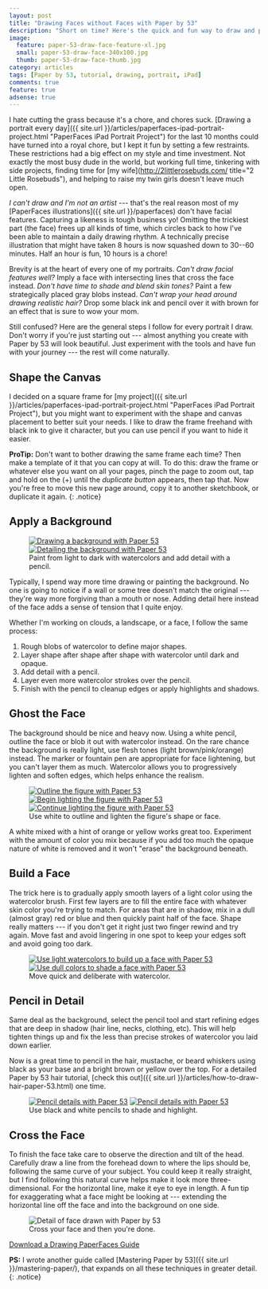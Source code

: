 ```yaml
---
layout: post
title: "Drawing Faces without Faces with Paper by 53"
description: "Short on time? Here's the quick and fun way to draw and paint portraits using Paper by 53."
image: 
  feature: paper-53-draw-face-feature-xl.jpg
  small: paper-53-draw-face-340x100.jpg
  thumb: paper-53-draw-face-thumb.jpg
category: articles
tags: [Paper by 53, tutorial, drawing, portrait, iPad]
comments: true
feature: true
adsense: true
---
```


I hate cutting the grass because it's a chore, and chores suck. [Drawing a portrait every day]({{ site.url }}/articles/paperfaces-ipad-portrait-project.html "PaperFaces iPad Portrait Project") for the last 10 months could have turned into a royal chore, but I kept it fun by setting a few restraints. These restrictions had a big effect on my style and time investment. Not exactly the most busy dude in the world, but working full time, tinkering with side projects, finding time for [my wife](http://2littlerosebuds.com/ title="2 Little Rosebuds"), and helping to raise my twin girls doesn't leave much open.

*I can't draw and I'm not an artist* --- that's the real reason most of my [PaperFaces illustrations]({{ site.url }}/paperfaces) don't have facial features. Capturing a likeness is tough business yo! Omitting the trickiest part (the face) frees up all kinds of time, which circles back to how I've been able to maintain a daily drawing rhythm. A technically precise illustration that might have taken 8 hours is now squashed down to 30--60 minutes. Half an hour is fun, 10 hours is a chore!

Brevity is at the heart of every one of my portraits. *Can't draw facial features well?* Imply a face with intersecting lines that cross the face instead. *Don't have time to shade and blend skin tones?* Paint a few strategically placed gray blobs instead. *Can't wrap your head around drawing realistic hair?* Drop some black ink and pencil over it with brown for an effect that is sure to wow your mom.

Still confused? Here are the general steps I follow for every portrait I draw. Don't worry if you're just starting out --- almost anything you create with Paper by 53 will look beautiful. Just experiment with the tools and have fun with your journey --- the rest will come naturally.

## Shape the Canvas

I decided on a square frame for [my project]({{ site.url }}/articles/paperfaces-ipad-portrait-project.html "PaperFaces iPad Portrait Project"), but you might want to experiment with the shape and canvas placement to better suit your needs. I like to draw the frame freehand with black ink to give it character, but you can use pencil if you want to hide it easier.

**ProTip:** Don't want to bother drawing the same frame each time? Then make a template of it that you can copy at will. To do this: draw the frame or whatever else you want on all your pages, pinch the page to zoom out, tap and hold on the (+) until the *duplicate button* appears, then tap that. Now you're free to move this new page around, copy it to another sketchbook, or duplicate it again.
{: .notice}

## Apply a Background

<figure class="half">
	<a href="{{ site.url }}/images/paper-53-draw-background-lg.jpg"><img src="{{ site.url }}/images/paper-53-draw-background-400.jpg" alt="Drawing a background with Paper 53"></a>
	<a href="{{ site.url }}/images/paper-53-detail-background-lg.jpg"><img src="{{ site.url }}/images/paper-53-detail-background-400.jpg" alt="Detailing the background with Paper 53"></a>
	<figcaption>Paint from light to dark with watercolors and add detail with a pencil.</figcaption>		
</figure>

Typically, I spend way more time drawing or painting the background. No one is going to notice if a wall or some tree doesn't match the original --- they're way more forgiving than a mouth or nose. Adding detail here instead of the face adds a sense of tension that I quite enjoy.

Whether I'm working on clouds, a landscape, or a face, I follow the same process:

1. Rough blobs of watercolor to define major shapes.
2. Layer shape after shape after shape with watercolor until dark and opaque.
3. Add detail with a pencil.
4. Layer even more watercolor strokes over the pencil.
5. Finish with the pencil to cleanup edges or apply highlights and shadows.

## Ghost the Face

The background should be nice and heavy now. Using a white pencil, outline the face or blob it out with watercolor instead. On the rare chance the background is really light, use flesh tones (light brown/pink/orange) instead. The marker or fountain pen are appropriate for face lightening, but you can't layer them as much. Watercolor allows you to progressively lighten and soften edges, which helps enhance the realism.

<figure class="third">
	<a href="{{ site.url }}/images/paper-53-pencil-outline-figure-lg.jpg"><img src="{{ site.url }}/images/paper-53-pencil-outline-figure-400.jpg" alt="Outline the figure with Paper 53"></a>
	<a href="{{ site.url }}/images/paper-53-lighten-figure-1-lg.jpg"><img src="{{ site.url }}/images/paper-53-lighten-figure-1-400.jpg" alt="Begin lighting the figure with Paper 53"></a>
	<a href="{{ site.url }}/images/paper-53-lighten-figure-2-lg.jpg"><img src="{{ site.url }}/images/paper-53-lighten-figure-2-400.jpg" alt="Continue lighting the figure with Paper 53"></a>
	<figcaption>Use white to outline and lighten the figure's shape or face.</figcaption>		
</figure>

A white mixed with a hint of orange or yellow works great too. Experiment with the amount of color you mix because if you add too much the opaque nature of white is removed and it won't "erase" the background beneath.

## Build a Face

The trick here is to gradually apply smooth layers of a light color using the watercolor brush. First few layers are to fill the entire face with whatever skin color you're trying to match. For areas that are in shadow, mix in a dull (almost gray) red or blue and then quickly paint half of the face. Shape really matters --- if you don't get it right just two finger rewind and try again. Move fast and avoid lingering in one spot to keep your edges soft and avoid going too dark.

<figure class="half">
	<a href="{{ site.url }}/images/paper-53-build-face-watercolor-1-lg.jpg"><img src="{{ site.url }}/images/paper-53-build-face-watercolor-1-400.jpg" alt="Use light watercolors to build up a face with Paper 53"></a>
	<a href="{{ site.url }}/images/paper-53-build-face-watercolor-2-lg.jpg"><img src="{{ site.url }}/images/paper-53-build-face-watercolor-2-400.jpg" alt="Use dull colors to shade a face with Paper 53"></a>
	<figcaption>Move quick and deliberate with watercolor.</figcaption>		
</figure>

## Pencil in Detail

Same deal as the background, select the pencil tool and start refining edges that are deep in shadow (hair line, necks, clothing, etc). This will help tighten things up and fix the less than precise strokes of watercolor you laid down earlier. 

Now is a great time to pencil in the hair, mustache, or beard whiskers using black as your base and a bright brown or yellow over the top. For a detailed Paper by 53 hair tutorial, [check this out]({{ site.url }}/articles/how-to-draw-hair-paper-53.html) one time.

<figure class="half">
	<a href="{{ site.url }}/images/paper-53-pencil-detail-face-1-lg.jpg"><img src="{{ site.url }}/images/paper-53-pencil-detail-face-1-400.jpg" alt="Pencil details with Paper 53"></a>
	<a href="{{ site.url }}/images/paper-53-pencil-detail-face-2-lg.jpg"><img src="{{ site.url }}/images/paper-53-pencil-detail-face-2-400.jpg" alt="Pencil details with Paper 53"></a>
	<figcaption>Use black and white pencils to shade and highlight.</figcaption>		
</figure>

## Cross the Face

To finish the face take care to observe the direction and tilt of the head. Carefully draw a line from the forehead down to where the lips should be, following the same curve of your subject. You could keep it really straight, but I find following this natural curve helps make it look more three-dimensional. For the horizontal line, make it eye to eye in length. A fun tip for exaggerating what a face might be looking at --- extending the horizontal line off the face and into the background on one side.

<figure>
	<img src="{{ site.url }}/images/paper-53-face-cross-lg.jpg" alt="Detail of face drawn with Paper by 53">
	<figcaption>Cross your face and then you're done.</figcaption>
</figure>

<div markdown="0"><a href="{{ site.url }}/images/paperfaces-portrait-cheatsheet.jpg" class="btn" style="margin-bottom:0;">Download a Drawing PaperFaces Guide</a></div>

**PS:** I wrote another guide called [Mastering Paper by 53]({{ site.url }}/mastering-paper/), that expands on all these techniques in greater detail.
{: .notice}